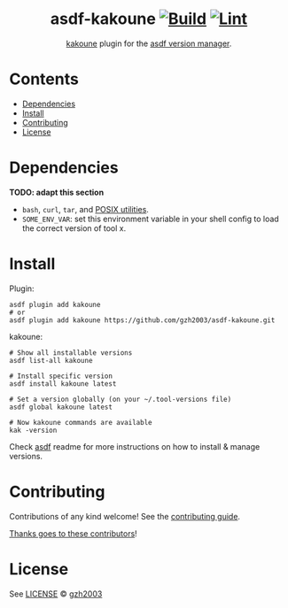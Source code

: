 <div align="center">

# asdf-kakoune [![Build](https://github.com/gzh2003/asdf-kakoune/actions/workflows/build.yml/badge.svg)](https://github.com/gzh2003/asdf-kakoune/actions/workflows/build.yml) [![Lint](https://github.com/gzh2003/asdf-kakoune/actions/workflows/lint.yml/badge.svg)](https://github.com/gzh2003/asdf-kakoune/actions/workflows/lint.yml)

[kakoune](http://kakoune.org/) plugin for the [asdf version manager](https://asdf-vm.com).

</div>

# Contents

- [Dependencies](#dependencies)
- [Install](#install)
- [Contributing](#contributing)
- [License](#license)

# Dependencies

**TODO: adapt this section**

- `bash`, `curl`, `tar`, and [POSIX utilities](https://pubs.opengroup.org/onlinepubs/9699919799/idx/utilities.html).
- `SOME_ENV_VAR`: set this environment variable in your shell config to load the correct version of tool x.

# Install

Plugin:

```shell
asdf plugin add kakoune
# or
asdf plugin add kakoune https://github.com/gzh2003/asdf-kakoune.git
```

kakoune:

```shell
# Show all installable versions
asdf list-all kakoune

# Install specific version
asdf install kakoune latest

# Set a version globally (on your ~/.tool-versions file)
asdf global kakoune latest

# Now kakoune commands are available
kak -version
```

Check [asdf](https://github.com/asdf-vm/asdf) readme for more instructions on how to
install & manage versions.

# Contributing

Contributions of any kind welcome! See the [contributing guide](contributing.md).

[Thanks goes to these contributors](https://github.com/gzh2003/asdf-kakoune/graphs/contributors)!

# License

See [LICENSE](LICENSE) © [gzh2003](https://github.com/gzh2003/)
